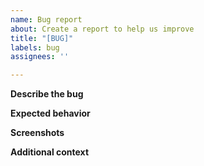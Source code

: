 ```yaml
---
name: Bug report
about: Create a report to help us improve
title: "[BUG]"
labels: bug
assignees: ''

---
```


**Describe the bug**
<!--- A clear and concise description of what the bug is. --->

**Expected behavior**
<!--- A clear and concise description of what you expected to happen. --->

**Screenshots**
<!--- If applicable, add screenshots to help explain your problem. --->

**Additional context**
<!--- Add any other context about the problem here. --->
